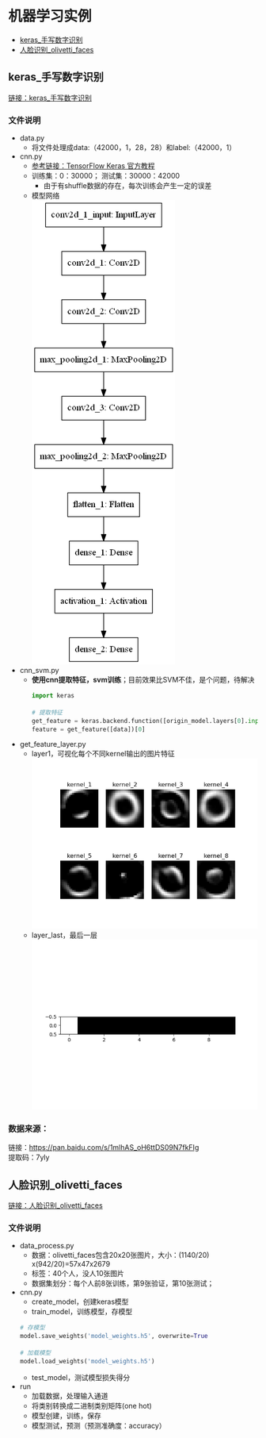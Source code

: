 # 机器学习实例

* [keras_手写数字识别](#keras_手写数字识别)
* [人脸识别_olivetti_faces](#人脸识别_olivetti_faces)

<span id="keras_手写数字识别"></span>
## keras_手写数字识别
[链接：keras_手写数字识别](https://github.com/FangChao1086/Machine_learning/tree/master/%E6%9C%BA%E5%99%A8%E5%AD%A6%E4%B9%A0/%E6%9C%BA%E5%99%A8%E5%AD%A6%E4%B9%A0%E5%AE%9E%E4%BE%8B/keras_%E6%89%8B%E5%86%99%E6%95%B0%E5%AD%97%E8%AF%86%E5%88%AB)  
### 文件说明  
* data.py  
  * 将文件处理成data:（42000，1，28，28）和label:（42000，1）  
* cnn.py
  * [参考链接：TensorFlow Keras 官方教程](https://www.jianshu.com/p/d02980fd7b54)
  * 训练集：0：30000； 测试集：30000：42000
    * 由于有shuffle数据的存在，每次训练会产生一定的误差  
  * 模型网络  
  ![plot_model](https://github.com/FangChao1086/Machine_learning/blob/master/%E6%9C%BA%E5%99%A8%E5%AD%A6%E4%B9%A0/%E6%9C%BA%E5%99%A8%E5%AD%A6%E4%B9%A0%E5%AE%9E%E4%BE%8B/keras_%E6%89%8B%E5%86%99%E6%95%B0%E5%AD%97%E8%AF%86%E5%88%AB/model.png?raw=true)  
* cnn_svm.py
  * **使用cnn提取特征，svm训练**；目前效果比SVM不佳，是个问题，待解决
    ```python
    import keras
     
    # 提取特征
    get_feature = keras.backend.function([origin_model.layers[0].input], [origin_model.layers[6].output])
    feature = get_feature([data])[0]
    ```
* get_feature_layer.py
  * layer1，可视化每个不同kernel输出的图片特征
  ![layer1](https://github.com/FangChao1086/Machine_learning/blob/master/%E6%9C%BA%E5%99%A8%E5%AD%A6%E4%B9%A0/%E6%9C%BA%E5%99%A8%E5%AD%A6%E4%B9%A0%E5%AE%9E%E4%BE%8B/keras_%E6%89%8B%E5%86%99%E6%95%B0%E5%AD%97%E8%AF%86%E5%88%AB/layer1.png)  
  * layer_last，最后一层  
  ![layer_last](https://github.com/FangChao1086/Machine_learning/blob/master/%E6%9C%BA%E5%99%A8%E5%AD%A6%E4%B9%A0/%E6%9C%BA%E5%99%A8%E5%AD%A6%E4%B9%A0%E5%AE%9E%E4%BE%8B/keras_%E6%89%8B%E5%86%99%E6%95%B0%E5%AD%97%E8%AF%86%E5%88%AB/layer_last.png?raw=true)

### 数据来源：  
链接：https://pan.baidu.com/s/1mlhAS_oH6ttDS09N7fkFIg   
提取码：7yly 

<span id="人脸识别_olivetti_faces"></span>
## 人脸识别_olivetti_faces
[链接：人脸识别_olivetti_faces]()  
### 文件说明
* data_process.py
  * 数据：olivetti_faces包含20x20张图片，大小：(1140/20) x(942/20)=57x47x2679
  * 标签：40个人，没人10张图片
  * 数据集划分：每个人前8张训练，第9张验证，第10张测试；
* cnn.py
  * create_model，创建keras模型
  * train_model，训练模型，存模型
  ```python
  # 存模型
  model.save_weights('model_weights.h5', overwrite=True
  
  # 加载模型
  model.load_weights('model_weights.h5')
  ```
  * test_model，测试模型损失得分
* run
  * 加载数据，处理输入通道
  * 将类别转换成二进制类别矩阵(one hot)
  * 模型创建，训练，保存
  * 模型测试，预测（预测准确度：accuracy）
